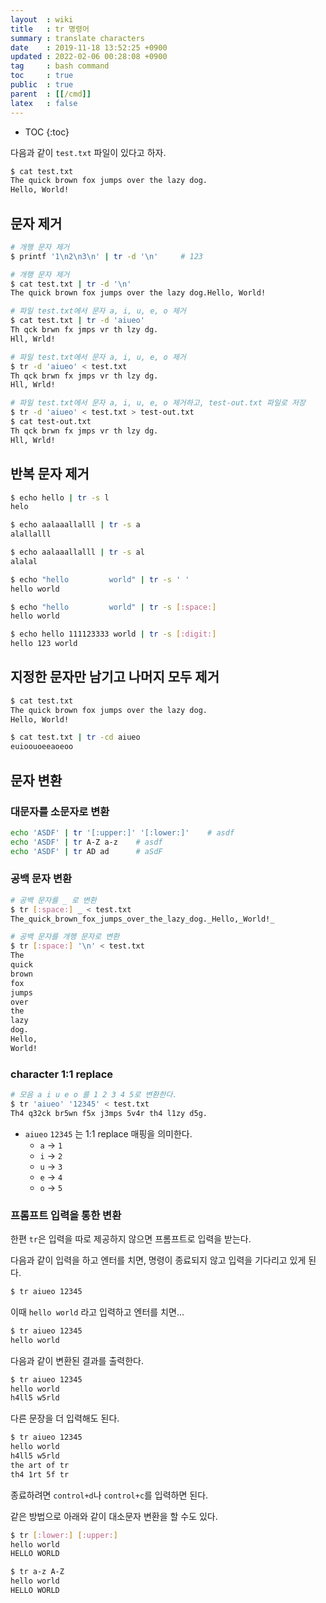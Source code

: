 ```yaml
---
layout  : wiki
title   : tr 명령어
summary : translate characters
date    : 2019-11-18 13:52:25 +0900
updated : 2022-02-06 00:28:08 +0900
tag     : bash command
toc     : true
public  : true
parent  : [[/cmd]]
latex   : false
---
```

* TOC
{:toc}

다음과 같이 `test.txt` 파일이 있다고 하자.

```sh
$ cat test.txt
The quick brown fox jumps over the lazy dog.
Hello, World!
```

## 문자 제거

```sh
# 개행 문자 제거
$ printf '1\n2\n3\n' | tr -d '\n'     # 123

# 개행 문자 제거
$ cat test.txt | tr -d '\n'
The quick brown fox jumps over the lazy dog.Hello, World!
```

```sh
# 파일 test.txt에서 문자 a, i, u, e, o 제거
$ cat test.txt | tr -d 'aiueo'
Th qck brwn fx jmps vr th lzy dg.
Hll, Wrld!

# 파일 test.txt에서 문자 a, i, u, e, o 제거
$ tr -d 'aiueo' < test.txt
Th qck brwn fx jmps vr th lzy dg.
Hll, Wrld!

# 파일 test.txt에서 문자 a, i, u, e, o 제거하고, test-out.txt 파일로 저장
$ tr -d 'aiueo' < test.txt > test-out.txt
$ cat test-out.txt
Th qck brwn fx jmps vr th lzy dg.
Hll, Wrld!
```

## 반복 문자 제거

```sh
$ echo hello | tr -s l
helo

$ echo aalaaallalll | tr -s a
alallalll

$ echo aalaaallalll | tr -s al
alalal

$ echo "hello         world" | tr -s ' '
hello world

$ echo "hello         world" | tr -s [:space:]
hello world

$ echo hello 111123333 world | tr -s [:digit:]
hello 123 world
```

## 지정한 문자만 남기고 나머지 모두 제거

```sh
$ cat test.txt
The quick brown fox jumps over the lazy dog.
Hello, World!

$ cat test.txt | tr -cd aiueo
euioouoeeaoeoo
```

## 문자 변환

### 대문자를 소문자로 변환

```sh
echo 'ASDF' | tr '[:upper:]' '[:lower:]'    # asdf
echo 'ASDF' | tr A-Z a-z    # asdf
echo 'ASDF' | tr AD ad      # aSdF
```

### 공백 문자 변환

```sh
# 공백 문자를 _ 로 변환
$ tr [:space:] _ < test.txt
The_quick_brown_fox_jumps_over_the_lazy_dog._Hello,_World!_
```

```sh
# 공백 문자를 개행 문자로 변환
$ tr [:space:] '\n' < test.txt 
The
quick
brown
fox
jumps
over
the
lazy
dog.
Hello,
World!
```

### character 1:1 replace

```sh
# 모음 a i u e o 를 1 2 3 4 5로 변환한다.
$ tr 'aiueo' '12345' < test.txt
Th4 q32ck br5wn f5x j3mps 5v4r th4 l1zy d5g.
```

- `aiueo` `12345` 는 1:1 replace 매핑을 의미한다.
    - `a` → `1`
    - `i` → `2`
    - `u` → `3`
    - `e` → `4`
    - `o` → `5`

### 프롬프트 입력을 통한 변환

한편 `tr`은 입력을 따로 제공하지 않으면 프롬프트로 입력을 받는다.

다음과 같이 입력을 하고 엔터를 치면, 명령이 종료되지 않고 입력을 기다리고 있게 된다.

```sh
$ tr aiueo 12345

```

이때 `hello world` 라고 입력하고 엔터를 치면...

```sh
$ tr aiueo 12345
hello world
```

다음과 같이 변환된 결과를 출력한다.

```sh
$ tr aiueo 12345
hello world
h4ll5 w5rld
```

다른 문장을 더 입력해도 된다.

```sh
$ tr aiueo 12345
hello world
h4ll5 w5rld
the art of tr
th4 1rt 5f tr
```

종료하려면 `control+d`나 `control+c`를 입력하면 된다.

같은 방법으로 아래와 같이 대소문자 변환을 할 수도 있다.

```sh
$ tr [:lower:] [:upper:]
hello world
HELLO WORLD

$ tr a-z A-Z
hello world
HELLO WORLD
```

